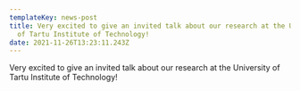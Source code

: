 ```yaml
---
templateKey: news-post
title: Very excited to give an invited talk about our research at the University
  of Tartu Institute of Technology!
date: 2021-11-26T13:23:11.243Z
---
```

Very excited to give an invited talk about our research at the University of Tartu Institute of Technology!